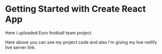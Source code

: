 # Getting Started with Create React App

Here i uploaded Euro football team project.

Here above you can see my project code and also i'm giving my live netlify live server link.
